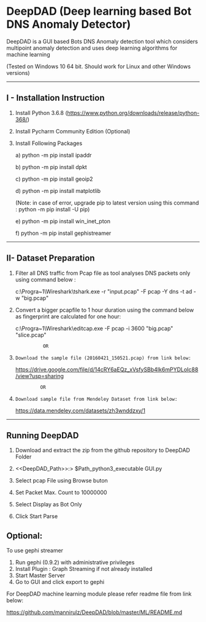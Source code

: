 # DeepDAD (Deep learning based Bot DNS Anomaly Detector)
DeepDAD is a GUI based Bots DNS Anomaly detection tool which considers multipoint anomaly detection and uses deep learning algorithms for machine learning

(Tested on Windows 10 64 bit. Should work for Linux and other Windows versions)

---------------------------------
I - Installation Instruction 
---------------------------------

1. Install Python 3.6.8 (https://www.python.org/downloads/release/python-368/)
2. Install Pycharm Community Edition (Optional)
3. Install Following Packages

      a) python -m pip install ipaddr
  
      b) python -m pip install dpkt
  
      c) python -m pip install geoip2
  
      d) python -m pip install matplotlib
      
      (Note: in case of error, upgrade pip to latest version using this command : python -m pip install -U pip)
      
      e)  python -m pip install win_inet_pton
      
      f)  python -m pip install gephistreamer
 
---------------------------------
II- Dataset Preparation
---------------------------------
 
 1. Filter all DNS traffic from Pcap file as tool analyses DNS packets only using command below :
 
    c:\Progra~1\Wireshark\tshark.exe  -r "input.pcap" -F pcap -Y dns -t ad -w "big.pcap"
 
 2. Convert a bigger pcapfile to 1 hour duration using the command below as fingerprint are calculated for one hour:
 
     c:\Progra~1\Wireshark\editcap.exe -F pcap -i 3600 "big.pcap"  "slice.pcap"
 
                  OR
 
  1.     Download the sample file (20160421_150521.pcap) from link below:

       https://drive.google.com/file/d/14cRY6aEQz_xVsfySBb4Ik6mPYDLoIc88/view?usp=sharing

                  OR

  1.     Download sample file from Mendeley Dataset from link below:

       https://data.mendeley.com/datasets/zh3wnddzxy/1
 
 
 ---------------------------------
 Running DeepDAD
 ---------------------------------
 
 1. Download and extract the zip from the github repository to DeepDAD Folder
 
 2.  <<DeepDAD_Path>>:>   $Path_python3_executable GUI.py
 
 3.  Select pcap File using Browse buton
 
 4. Set Packet Max. Count to 10000000
 
 5. Select Display as Bot Only
 
 6. Click Start Parse
 
 Optional:
 ----------------------------------
 
 To use gephi streamer
 
 1. Run gephi (0.9.2) with administrative privileges
 2. Install Plugin : Graph Streaming if not already installed
 3. Start Master Server
  4. Go to GUI and click export to gephi
 
 
 
  
 
           
 
 For DeepDAD machine learning module please refer readme file from link below:
 
  https://github.com/mannirulz/DeepDAD/blob/master/ML/README.md
